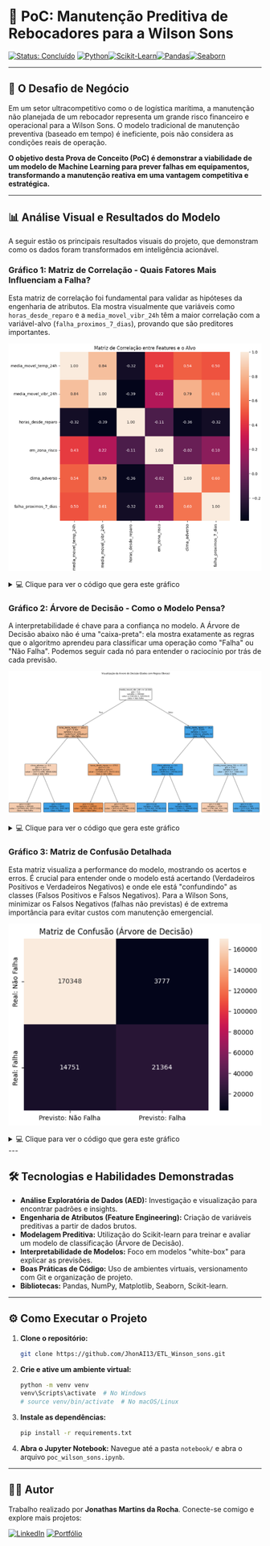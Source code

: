 # 🚀 PoC: Manutenção Preditiva de Rebocadores para a Wilson Sons

[![Status: Concluído](https://img.shields.io/badge/Status-Conclu%C3%ADdo-green?style=for-the-badge)](https://pt.wikipedia.org/wiki/Manuten%C3%A7%C3%A3o_preditiva) [![Python](https://img.shields.io/badge/-Python-3670A0?logo=python&logoColor=ffdd54&style=for-the-badge)](https://www.python.org/)[![Scikit-Learn](https://img.shields.io/badge/scikit--learn-F7931E?logo=scikit-learn&logoColor=white&style=for-the-badge)](https://scikit-learn.org/)[![Pandas](https://img.shields.io/badge/-Pandas-150458?logo=pandas&logoColor=white&style=for-the-badge)](https://pandas.pydata.org/)[![Seaborn](https://img.shields.io/badge/-Seaborn-4C72B0?logo=python&logoColor=white&style=for-the-badge)](https://seaborn.pydata.org/)


---

## 🎯 O Desafio de Negócio

Em um setor ultracompetitivo como o de logística marítima, a manutenção não planejada de um rebocador representa um grande risco financeiro e operacional para a Wilson Sons. O modelo tradicional de manutenção preventiva (baseado em tempo) é ineficiente, pois não considera as condições reais de operação.

**O objetivo desta Prova de Conceito (PoC) é demonstrar a viabilidade de um modelo de Machine Learning para prever falhas em equipamentos, transformando a manutenção reativa em uma vantagem competitiva e estratégica.**

---

## 📊 Análise Visual e Resultados do Modelo

A seguir estão os principais resultados visuais do projeto, que demonstram como os dados foram transformados em inteligência acionável.

### Gráfico 1: Matriz de Correlação - Quais Fatores Mais Influenciam a Falha?
Esta matriz de correlação foi fundamental para validar as hipóteses da engenharia de atributos. Ela mostra visualmente que variáveis como `horas_desde_reparo` e a `media_movel_vibr_24h` têm a maior correlação com a variável-alvo (`falha_proximos_7_dias`), provando que são preditores importantes.

<!--  COLE A IMAGEM DA SUA MATRIZ DE CORRELAÇÃO AQUI -->
![Matriz de Correlação](./assets/matriz_correlacao.png)

<details>
<summary>💻 Clique para ver o código que gera este gráfico</summary>

```python
# 1. Selecionar apenas as colunas numéricas de interesse
colunas_para_correlacao = [
    'media_movel_temp_24h',
    'media_movel_vibr_24h',
    'horas_desde_reparo',
    'em_zona_risco',
    'clima_adverso',
    'falha_proximos_7_dias' # Nosso alvo
]
df_corr = df_modelagem[colunas_para_correlacao]

# 2. Calcular a matriz de correlação
matriz_correlacao = df_corr.corr()

# 3. Plotar o heatmap
plt.figure(figsize=(10, 8))
sns.heatmap(
    matriz_correlacao,
    annot=True,      # Mostrar os números dentro dos quadrados
    fmt='.2f',       # Formatar os números com 2 casas decimais
    cmap='Blues'
)
plt.title('Matriz de Correlação entre Features e o Alvo')
plt.show()
```

</details>

### Gráfico 2: Árvore de Decisão - Como o Modelo Pensa?
A interpretabilidade é chave para a confiança no modelo. A Árvore de Decisão abaixo não é uma "caixa-preta": ela mostra exatamente as regras que o algoritmo aprendeu para classificar uma operação como "Falha" ou "Não Falha". Podemos seguir cada nó para entender o raciocínio por trás de cada previsão.

<!-- COLE A IMAGEM DA SUA ÁRVORE DE DECISÃO AQUI -->
![Árvore de Decisão](./assets/arvore_decisao.png)

<details>
<summary>💻 Clique para ver o código que gera este gráfico</summary>

```python
plt.figure(figsize=(25, 15))

plot_tree(
    tree_model,
    feature_names=features,
    class_names=['Não Falha', 'Falha'],
    filled=True,
    rounded=True,
    fontsize=10
)

plt.title("Visualização da Árvore de Decisão")
plt.show()
```
</details>

### Gráfico 3: Matriz de Confusão Detalhada
Esta matriz visualiza a performance do modelo, mostrando os acertos e erros. É crucial para entender onde o modelo está acertando (Verdadeiros Positivos e Verdadeiros Negativos) e onde ele está "confundindo" as classes (Falsos Positivos e Falsos Negativos). Para a Wilson Sons, minimizar os Falsos Negativos (falhas não previstas) é de extrema importância para evitar custos com manutenção emergencial.

<!-- COLE A IMAGEM DA SUA MATRIZ DE CONFUSÃO DETALHADA AQUI -->
![Matriz de Confusão Detalhada](./assets/matriz_confusao_detalhada.png)

<details>
<summary>💻 Clique para ver o código que gera este gráfico</summary>

```python
# Seu código da Matriz de Confusão com Verdadeiro/Falso Positivo/Negativo aqui
# (Use o código da Opção 1 que sugeri anteriormente)
# 1. Fazer previsões e calcular a matriz de confusão (você já tem isso)
y_pred = tree_model.predict(X_test)
cm = confusion_matrix(y_test, y_pred)

# 2. Criar os rótulos personalizados
tn, fp, fn, tp = cm.ravel()

labels = [
    f'Verdadeiro Negativo\n\n{tn}', f'Falso Positivo\n\n{fp}',
    f'Falso Negativo\n\n{fn}', f'Verdadeiro Positivo\n\n{tp}'
]
labels = np.asarray(labels).reshape(2, 2)

# 3. Plotar o heatmap com as etiquetas personalizadas
plt.figure(figsize=(10, 8))
sns.heatmap(cm,
            annot=labels,
            fmt='',
            cmap='Blues',
            xticklabels=['Previsto: Não Falha', 'Previsto: Falha'],
            yticklabels=['Real: Não Falha', 'Real: Falha'],
            annot_kws={"size": 12}
           )

plt.title('Matriz de Confusão Detalhada', fontsize=16)
plt.ylabel('Classe Real', fontsize=14)
plt.xlabel('Classe Prevista', fontsize=14)
plt.show()
```
</details>
---

## 🛠️ Tecnologias e Habilidades Demonstradas

- **Análise Exploratória de Dados (AED):** Investigação e visualização para encontrar padrões e insights.
- **Engenharia de Atributos (Feature Engineering):** Criação de variáveis preditivas a partir de dados brutos.
- **Modelagem Preditiva:** Utilização do Scikit-learn para treinar e avaliar um modelo de classificação (Árvore de Decisão).
- **Interpretabilidade de Modelos:** Foco em modelos "white-box" para explicar as previsões.
- **Boas Práticas de Código:** Uso de ambientes virtuais, versionamento com Git e organização de projeto.
- **Bibliotecas:** Pandas, NumPy, Matplotlib, Seaborn, Scikit-learn.

---

## ⚙️ Como Executar o Projeto

1.  **Clone o repositório:**
    ```bash
    git clone https://github.com/JhonAI13/ETL_Winson_sons.git
    ```

2.  **Crie e ative um ambiente virtual:**
    ```bash
    python -m venv venv
    venv\Scripts\activate  # No Windows
    # source venv/bin/activate  # No macOS/Linux
    ```

3.  **Instale as dependências:**
    ```bash
    pip install -r requirements.txt
    ```

4.  **Abra o Jupyter Notebook:**
    Navegue até a pasta `notebook/` e abra o arquivo `poc_wilson_sons.ipynb`.

---

## 👨‍💻 Autor
Trabalho realizado por **Jonathas Martins da Rocha**.
Conecte-se comigo e explore mais projetos:

[![LinkedIn](https://img.shields.io/badge/LinkedIn-0077B5?style=for-the-badge&logo=linkedin&logoColor=white)](https://www.linkedin.com/in/jonathas-rocha/)
[![Portfólio](https://img.shields.io/badge/Portf%C3%B3lio-000000?style=for-the-badge&logo=linkedin&logoColor=white)](https://jonathasmartinsdata.my.canva.site/)
